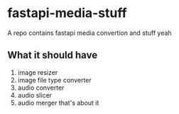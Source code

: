 # fastapi-media-stuff
A repo contains fastapi media convertion and stuff yeah
## What it should have
1. image resizer
2. image file type converter
3. audio converter
4. audio slicer
5. audio merger
that's about it
